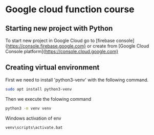 # Google cloud function course

## Starting new project with Python

To start new project in Google Cloud go to 
[firebase console]{<https://console.firebase.google.com}> or 
create from [Google Cloud Console platform]{<https://console.cloud.google.com}>

## Creating virtual environment

First we need to install 'python3-venv' with the following command.

```Bash
sudo apt install python3-venv
```

Then we execute the folowing command

```bash
python3 -m venv venv
```

Windows activation of env

```
venv\scripts\activate.bat
```
